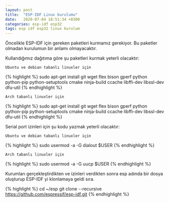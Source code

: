 ```yaml
---
layout: post
title:  "ESP-IDF Linux kurulumu"
date:   2020-07-04 18:51:34 +0300
categories: esp-idf esp32
tags: esp idf esp32 linux kurulum
---
```

Öncelikle ESP-IDF için gereken paketleri kurmamız gerekiyor. Bu paketler olmadan kurulumun bir anlamı olmayacaktır.

Kullandığımız dağıtıma göre şu paketleri kurmak yeterli olacaktır:

`Ubuntu ve debian tabanlı linuxler için`

{% highlight %}
sudo apt-get install git wget flex bison gperf python python-pip python-setuptools cmake ninja-build ccache libffi-dev libssl-dev dfu-util
{% endhighlight %}

`Arch tabanlı linuxler için`

{% highlight %}
sudo apt-get install git wget flex bison gperf python python-pip python-setuptools cmake ninja-build ccache libffi-dev libssl-dev dfu-util
{% endhighlight %}

Serial port izinleri için şu kodu yazmak yeterli olacaktır:

`Ubuntu ve debian tabanlı linuxler için`

{% highlight %}
sudo usermod -a -G dialout $USER
{% endhighlight %}

`Arch tabanlı linuxler için`

{% highlight %}
sudo usermod -a -G uucp $USER
{% endhighlight %}

Kurumları gerçekleştirdikten ve izinleri verdikten sonra esp adında bir dosya oluşturup ESP-IDF yi klonlamaya geldi sıra. 


{% highlight %}
cd ~/esp
git clone --recursive https://github.com/espressif/esp-idf.git
{% endhighlight %}


